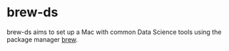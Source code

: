 # brew-ds

brew-ds aims to set up a Mac with common Data Science tools using the package manager [brew](https://brew.sh/).
